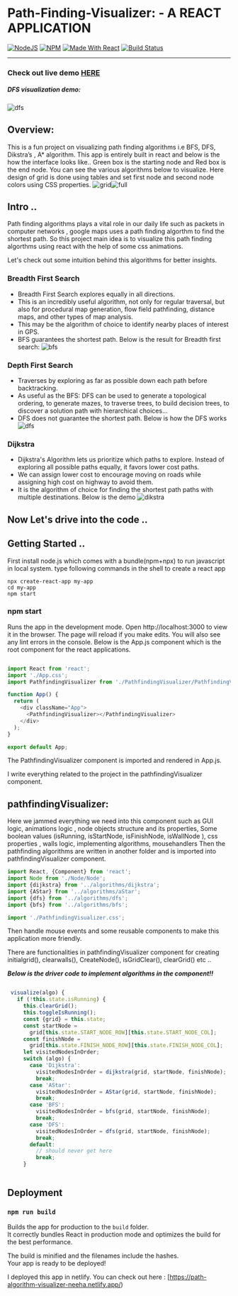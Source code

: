 # Path-Finding-Visualizer: - A REACT APPLICATION
 [![NodeJS](https://img.shields.io/badge/node-12.14.1-important)](https://img.shields.io/badge/node-12.14.1-important)
 [![NPM](https://img.shields.io/badge/npm-6.13.7-blueviolet)](https://img.shields.io/badge/npm-6.13.7-blueviolet)
 [![Made With React](https://img.shields.io/badge/made%20with-react-61DAFB)](https://img.shields.io/badge/npm-6.13.7-blueviolet) 
[![Build Status](http://img.shields.io/travis/badges/badgerbadgerbadger.svg?style=flat-square)](https://travis-ci.org/badges/badgerbadgerbadger) 

---------------
### Check out live demo [HERE](https://path-algorithm-visualizer-neeha.netlify.app/)
##### DFS visualization demo:

   ![dfs](https://user-images.githubusercontent.com/39909903/91169511-5723df00-e68c-11ea-87ed-896412c347b2.PNG)
   


## Overview: 
 This is a fun project on visualizing path finding algorithms i.e BFS, DFS, Dikstra’s , A* algorithm.
This app is entirely built in react and below is the how the interface looks like..
Green box is the starting node and Red box is the end node.
You can see the various algorithms below to visualize.
Here  design of  grid is done using tables and set first node and second node colors using CSS properties.
![grid](![image](https://github.com/user-attachments/assets/c9f2a652-78ce-464e-84eb-6c71f140dc60)
)![full](https://github.com/user-attachments/assets/10f44e5a-bde9-469c-99dd-4b2b521240d1)



## Intro ..

Path finding algorithms plays a vital role in our daily life such as packets in computer networks , google maps uses a path finding algorthm to find the shortest path.
So this project main idea is to visualize this path finding algorthms using react with the help of some css animations.

Let's check out some intuition behind this algorithms for better insights.
### Breadth First Search
* Breadth First Search explores equally in all directions.
* This is an incredibly useful algorithm, not only for regular traversal, but also for procedural map generation, flow field pathfinding, distance maps, and other types of map analysis.
* This may be the algorithm of choice to identify nearby places of interest in GPS.
* BFS guarantees the shortest path.
Below is the result for Breadth first search:
![bfs](https://user-images.githubusercontent.com/39909903/91166761-b7645200-e687-11ea-90ab-ef04daeda21e.PNG)

### Depth First Search
- Traverses by exploring as far as possible down each path before backtracking.
- As useful as the BFS: DFS can be used to generate a topological ordering, to generate mazes, to traverse trees, to build decision trees, to discover a solution path with hierarchical choices…
- DFS does not guarantee the shortest path.
Below is how the DFS works
![dfs](https://user-images.githubusercontent.com/39909903/91169511-5723df00-e68c-11ea-87ed-896412c347b2.PNG)
### Dijkstra
- Dijkstra's Algorithm lets us prioritize which paths to explore. Instead of exploring all possible paths equally, it favors lower cost paths.
- We can assign lower cost to encourage moving on roads while assigning high cost on highway to avoid them.
- It is the algorithm of choice for finding the shortest path paths with multiple destinations.
Below is the demo
![dikstra](https://user-images.githubusercontent.com/39909903/91166789-c0552380-e687-11ea-9e87-e023e381eb06.PNG)

Now Let's drive into the code ..
------------------
## Getting Started ..
First install node.js which comes with a bundle(npm+npx) to run javascript in local system.
type following commands in the shell to create a react app

```
npx create-react-app my-app
cd my-app
npm start
```

### npm start
Runs the app in the development mode.
Open http://localhost:3000 to view it in the browser.
The page will reload if you make edits.
You will also see any lint errors in the console.
Below is the App.js component which is the root component for the react applications.

```js

import React from 'react';
import './App.css';
import PathfindingVisualizer from './PathfindingVisualizer/PathfindingVisualizer';

function App() {
  return (
    <div className="App">
      <PathfindingVisualizer></PathfindingVisualizer>
    </div>
  );
}

export default App;
```

The PathfindingVisualizer component is imported and rendered in App.js.

I write everything related to the project in the pathfindingVisualizer component.
## pathfindingVisualizer:
Here we jammed everything we need into this component such as GUI logic, animations logic , node objects structure and its properties, Some boolean values (isRunning, isStartNode, isFinishNode, isWallNode ), css properties , walls logic, implementing algorithms, mousehandlers
Then the pathfinding algorithms are written in another folder and is imported into pathfindingVisualizer component.

```js
import React, {Component} from 'react';
import Node from './Node/Node';
import {dijkstra} from '../algorithms/dijkstra';
import {AStar} from '../algorithms/aStar';
import {dfs} from '../algorithms/dfs';
import {bfs} from '../algorithms/bfs';

import './PathfindingVisualizer.css';
```
 Then handle mouse events and some reusable components to make this application more friendly.
 
 There are functionalities in pathfindingVisualizer component for creating initialgrid(), clearwalls(), CreateNode(), isGridClear(), clearGrid() etc ..
 
 ***Below is the driver code to implement algorithms in the component!!***
 
 ```js
 
  visualize(algo) {
    if (!this.state.isRunning) {
      this.clearGrid();
      this.toggleIsRunning();
      const {grid} = this.state;
      const startNode =
        grid[this.state.START_NODE_ROW][this.state.START_NODE_COL];
      const finishNode =
        grid[this.state.FINISH_NODE_ROW][this.state.FINISH_NODE_COL];
      let visitedNodesInOrder;
      switch (algo) {
        case 'Dijkstra':
          visitedNodesInOrder = dijkstra(grid, startNode, finishNode);
          break;
        case 'AStar':
          visitedNodesInOrder = AStar(grid, startNode, finishNode);
          break;
        case 'BFS':
          visitedNodesInOrder = bfs(grid, startNode, finishNode);
          break;
        case 'DFS':
          visitedNodesInOrder = dfs(grid, startNode, finishNode);
          break;
        default:
          // should never get here
          break;
      }
      
 ```


## Deployment

### `npm run build`

Builds the app for production to the `build` folder.<br>
It correctly bundles React in production mode and optimizes the build for the best performance.

The build is minified and the filenames include the hashes.<br>
Your app is ready to be deployed!


I deployed this app in netlify. 
You can check out here : [https://path-algorithm-visualizer-neeha.netlify.app/)




